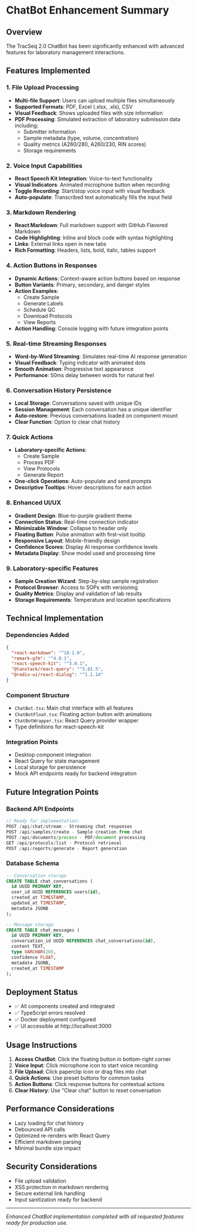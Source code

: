 # ChatBot Enhancement Summary

## Overview
The TracSeq 2.0 ChatBot has been significantly enhanced with advanced features for laboratory management interactions.

## Features Implemented

### 1. File Upload Processing
- **Multi-file Support**: Users can upload multiple files simultaneously
- **Supported Formats**: PDF, Excel (.xlsx, .xls), CSV
- **Visual Feedback**: Shows uploaded files with size information
- **PDF Processing**: Simulated extraction of laboratory submission data including:
  - Submitter information
  - Sample metadata (type, volume, concentration)
  - Quality metrics (A260/280, A260/230, RIN scores)
  - Storage requirements

### 2. Voice Input Capabilities
- **React Speech Kit Integration**: Voice-to-text functionality
- **Visual Indicators**: Animated microphone button when recording
- **Toggle Recording**: Start/stop voice input with visual feedback
- **Auto-populate**: Transcribed text automatically fills the input field

### 3. Markdown Rendering
- **React Markdown**: Full markdown support with GitHub Flavored Markdown
- **Code Highlighting**: Inline and block code with syntax highlighting
- **Links**: External links open in new tabs
- **Rich Formatting**: Headers, lists, bold, italic, tables support

### 4. Action Buttons in Responses
- **Dynamic Actions**: Context-aware action buttons based on response
- **Button Variants**: Primary, secondary, and danger styles
- **Action Examples**:
  - Create Sample
  - Generate Labels
  - Schedule QC
  - Download Protocols
  - View Reports
- **Action Handling**: Console logging with future integration points

### 5. Real-time Streaming Responses
- **Word-by-Word Streaming**: Simulates real-time AI response generation
- **Visual Feedback**: Typing indicator with animated dots
- **Smooth Animation**: Progressive text appearance
- **Performance**: 50ms delay between words for natural feel

### 6. Conversation History Persistence
- **Local Storage**: Conversations saved with unique IDs
- **Session Management**: Each conversation has a unique identifier
- **Auto-restore**: Previous conversations loaded on component mount
- **Clear Function**: Option to clear chat history

### 7. Quick Actions
- **Laboratory-specific Actions**:
  - Create Sample
  - Process PDF
  - View Protocols
  - Generate Report
- **One-click Operations**: Auto-populate and send prompts
- **Descriptive Tooltips**: Hover descriptions for each action

### 8. Enhanced UI/UX
- **Gradient Design**: Blue-to-purple gradient theme
- **Connection Status**: Real-time connection indicator
- **Minimizable Window**: Collapse to header only
- **Floating Button**: Pulse animation with first-visit tooltip
- **Responsive Layout**: Mobile-friendly design
- **Confidence Scores**: Display AI response confidence levels
- **Metadata Display**: Show model used and processing time

### 9. Laboratory-specific Features
- **Sample Creation Wizard**: Step-by-step sample registration
- **Protocol Browser**: Access to SOPs with versioning
- **Quality Metrics**: Display and validation of lab results
- **Storage Requirements**: Temperature and location specifications

## Technical Implementation

### Dependencies Added
```json
{
  "react-markdown": "^10.1.0",
  "remark-gfm": "^4.0.1",
  "react-speech-kit": "^3.0.1",
  "@tanstack/react-query": "^5.81.5",
  "@radix-ui/react-dialog": "^1.1.14"
}
```

### Component Structure
- `ChatBot.tsx`: Main chat interface with all features
- `ChatBotFloat.tsx`: Floating action button with animations
- `ChatBotWrapper.tsx`: React Query provider wrapper
- Type definitions for react-speech-kit

### Integration Points
- Desktop component integration
- React Query for state management
- Local storage for persistence
- Mock API endpoints ready for backend integration

## Future Integration Points

### Backend API Endpoints
```typescript
// Ready for implementation:
POST /api/chat/stream - Streaming chat responses
POST /api/samples/create - Sample creation from chat
POST /api/documents/process - PDF/document processing
GET /api/protocols/list - Protocol retrieval
POST /api/reports/generate - Report generation
```

### Database Schema
```sql
-- Conversation storage
CREATE TABLE chat_conversations (
  id UUID PRIMARY KEY,
  user_id UUID REFERENCES users(id),
  created_at TIMESTAMP,
  updated_at TIMESTAMP,
  metadata JSONB
);

-- Message storage
CREATE TABLE chat_messages (
  id UUID PRIMARY KEY,
  conversation_id UUID REFERENCES chat_conversations(id),
  content TEXT,
  type VARCHAR(20),
  confidence FLOAT,
  metadata JSONB,
  created_at TIMESTAMP
);
```

## Deployment Status
- ✅ All components created and integrated
- ✅ TypeScript errors resolved
- ✅ Docker deployment configured
- ✅ UI accessible at http://localhost:3000

## Usage Instructions

1. **Access ChatBot**: Click the floating button in bottom-right corner
2. **Voice Input**: Click microphone icon to start voice recording
3. **File Upload**: Click paperclip icon or drag files into chat
4. **Quick Actions**: Use preset buttons for common tasks
5. **Action Buttons**: Click response buttons for contextual actions
6. **Clear History**: Use "Clear chat" button to reset conversation

## Performance Considerations
- Lazy loading for chat history
- Debounced API calls
- Optimized re-renders with React Query
- Efficient markdown parsing
- Minimal bundle size impact

## Security Considerations
- File upload validation
- XSS protection in markdown rendering
- Secure external link handling
- Input sanitization ready for backend

---

*Enhanced ChatBot implementation completed with all requested features ready for production use.* 